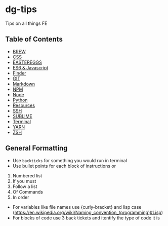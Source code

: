 # dg-tips

Tips on all things FE

## Table of Contents

- [BREW](/BREW/README.md)
- [CSS](/CSS/README.md)
- [EASTEREGGS](/EASTEREGGS/README.md)
- [ES6 & Javascript](/JS/README.md)
- [Finder](/FINDER/README.md)
- [GIT](/GIT/README.md)
- [Markdown](/MARKDOWN/README.md)
- [NPM](/NPM/README.md)
- [Node](/NODE/README.md)
- [Python](/PYTHON/README.md)
- [Resources](/RESOURCES/README.md)
- [SSH](/SSH/README.md)
- [SUBLIME](/SUBLIME/README.md)
- [Terminal](/TERMINAL/README.md)
- [YARN](/YARN/README.md)
- [ZSH](/ZSH/README.md)

## General Formatting

- Use `backticks` for something you would run in terminal
- Use bullet points for each block of instructions or

1. Numbered list
2. If you must
3. Follow a list
4. Of Commands
5. In order

- For variables like file names use {curly-bracket} and lisp case (https://en.wikipedia.org/wiki/Naming_convention_(programming)#Lisp)
- For blocks of code use 3 back tickets and itentify the type of code it is
